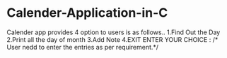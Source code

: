# Calender-Application-in-C
Calender app provides 4 option to users is as follows..
1.Find Out the Day
2.Print all the day of month
3.Add Note
4.EXIT ENTER YOUR CHOICE :
/* User nedd to enter the entries as per requirement.*/
